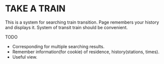 # TAKE A TRAIN

This is a system for searching train transition.
Page remembers your history and displays it.
System of transit train should be convenient.

TODO
- Corresponding for multiple searching results.
- Remember information(for cookie) of residence, history(stations, times).
- Useful view.
